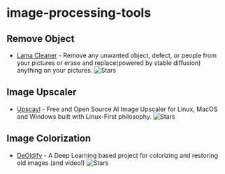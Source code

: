# image-processing-tools

## Remove Object
- [Lama Cleaner](https://github.com/Sanster/lama-cleaner) - Remove any unwanted object, defect, or people from your pictures or erase and replace(powered by stable diffusion) anything on your pictures. ![Stars](https://img.shields.io/github/stars/Sanster/lama-cleaner.svg?style=social&label=Star)

## Image Upscaler
- [Upscayl](https://github.com/upscayl/upscayl) - Free and Open Source AI Image Upscaler for Linux, MacOS and Windows built with Linux-First philosophy. ![Stars](https://img.shields.io/github/stars/upscayl/upscayl.svg?style=social&label=Star)

## Image Colorization
- [DeOldify](https://github.com/jantic/DeOldify) - A Deep Learning based project for colorizing and restoring old images (and video!) ![Stars](https://img.shields.io/github/stars/jantic/DeOldify.svg?style=social&label=Star)
